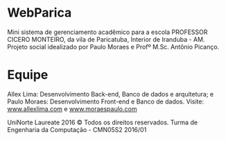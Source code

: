 # WebParica

Mini sistema de gerenciamento acadêmico para a escola PROFESSOR CICERO MONTEIRO, da vila de Paricatuba, Interior de Iranduba - AM. Projeto social idealizado por Paulo Moraes e Profº M.Sc. Antônio Picanço.

# Equipe
Allex Lima: Desenvolvimento Back-end, Banco de dados e arquitetura; e Paulo Moraes: Desenvolvimento Front-end e Banco de dados.
Visite: www.allexlima.com e www.moraespaulo.com

UniNorte Laureate 2016 © Todos os direitos reservados.
Turma de Engenharia da Computação - CMN05S2 2016/01
